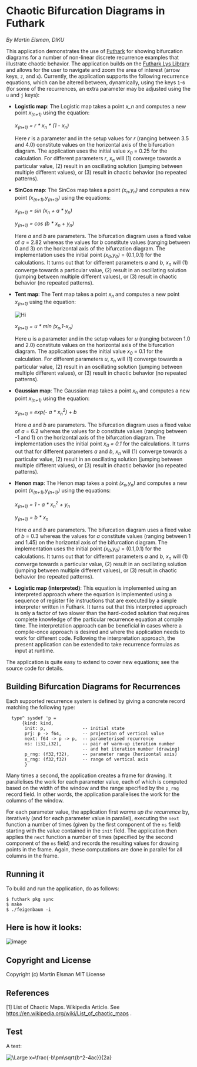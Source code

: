 # Chaotic Bifurcation Diagrams in Futhark

*By Martin Elsman, DIKU*

This application demonstrates the use of
[Futhark](http://futhark-lang.org) for showing bifurcation diagrams
for a number of non-linear discrete recurrence examples that
illustrate chaotic behavior. The application builds on the [Futhark
Lys Library](https://github.com/diku-dk/lys) and allows for the user
to navigate and zoom the area of interest (arrow keys, `z`, and
`x`). Currently, the application supports the following recurrence
equations, which can be altered between, dynamically, using the keys
`1`-`6` (for some of the recurrences, an extra parameter may be
adjusted using the `u` and `j` keys):

- **Logistic map**: The Logistic map takes a point *x_n* and computes
  a new point *x<sub>(n+1)</sub>* using the equation:

  _x<sub>(n+1)</sub> = r * x<sub>n</sub> * (1 - x<sub>n</sub>)_

  Here *r* is a parameter and in the setup values for *r* (ranging
  between 3.5 and 4.0) constitute values on the horizontal axis of the
  bifurcation diagram. The application uses the initial value _x<sub>0</sub>_ =
  0.25 for the calculation. For different parameters _r_, _x<sub>n</sub>_ will
  (1) converge towards a particular value, (2) result in an oscillating
  solution (jumping between multiple different values), or (3) result in
  chaotic behavior (no repeated patterns).


- **SinCos map**: The SinCos map takes a point
  *(x<sub>n</sub>,y<sub>n</sub>)* and computes a new point
  *(x<sub>(n+1)</sub>,y<sub>(n+1)</sub>)* using the equations:

  _x<sub>(n+1)</sub> = sin (x<sub>n</sub> + a * y<sub>n</sub>)_

  _y<sub>(n+1)</sub> = cos (b * x<sub>n</sub> + y<sub>n</sub>)_

  Here *a* and *b* are parameters. The bifurcation diagram uses a
  fixed value of *a* = 2.82 whereas the values for *b* constitute
  values (ranging between 0 and 3) on the horizontal axis of the
  bifurcation diagram.  The implementation uses the initial point
  _(x<sub>0</sub>,y<sub>0</sub>)_ = (0.1,0.1) for the calculations. It
  turns out that for different parameters *a* and *b*, *x<sub>n</sub>*
  will (1) converge towards a particular value, (2) result in an
  oscillating solution (jumping between multiple different values), or
  (3) result in chaotic behavior (no repeated patterns).

- **Tent map**: The Tent map takes a point *x<sub>n</sub>* and computes
  a new point *x<sub>(n+1)</sub>* using the equation:

  <img src="https://latex.codecogs.com/svg.latex?\Large&space;x_{(n+1)}=u\dot\mathrm{min}(x_n,1-x_n)" title="Hi" />

  _x<sub>(n+1)</sub> = u * min (x<sub>n</sub>,1-x<sub>n</sub>)_

  Here *u* is a parameter and in the setup values for *u* (ranging
  between 1.0 and 2.0) constitute values on the horizontal axis of the
  bifurcation diagram. The application uses the initial value
  *x<sub>0</sub>* = 0.1 for the calculation. For different parameters
  *u*, *x<sub>n</sub>* will (1) converge towards a particular value,
  (2) result in an oscillating solution (jumping between multiple
  different values), or (3) result in chaotic behavior (no repeated
  patterns).

- **Gaussian map**: The Gaussian map takes a point *x<sub>n</sub>* and computes
  a new point *x<sub>(n+1)</sub>* using the equation:

  _x<sub>(n+1)</sub> = exp(- a * x<sub>n</sub><sup>2</sup>) + b_

  Here *a* and *b* are parameters. The bifurcation diagram uses a
  fixed value of *a* = 6.2 whereas the values for *b* constitute
  values (ranging between -1 and 1) on the horizontal axis of the
  bifurcation diagram.  The implementation uses the initial point
  _x<sub>0</sub> = 0.1_ for the calculations. It turns out that for
  different parameters *a* and *b*, *x<sub>n</sub>* will (1) converge
  towards a particular value, (2) result in an oscillating solution
  (jumping between multiple different values), or (3) result in
  chaotic behavior (no repeated patterns).

- **Henon map**: The Henon map takes a point *(x<sub>n</sub>,y<sub>n</sub>)* and computes
  a new point *(x<sub>(n+1)</sub>,y<sub>(n+1)</sub>)* using the equations:

  _x<sub>(n+1)</sub> = 1 - a * x<sub>n</sub><sup>2</sup> + y<sub>n</sub>_

  _y<sub>(n+1)</sub> = b * x<sub>n</sub>_

  Here *a* and *b* are parameters. The bifurcation diagram uses a
  fixed value of *b* = 0.3 whereas the values for *a* constitute
  values (ranging between 1 and 1.45) on the horizontal axis of the
  bifurcation diagram.  The implementation uses the initial point
  *(x<sub>0</sub>,y<sub>0</sub>)* = (0.1,0.1) for the calculations. It
  turns out that for different parameters *a* and *b*, *x<sub>n</sub>*
  will (1) converge towards a particular value, (2) result in an
  oscillating solution (jumping between multiple different values), or
  (3) result in chaotic behavior (no repeated patterns).

- **Logistic map (interpreted)**: This equation is implemented using
  an interpreted approach where the equation is implemented using a
  sequence of register file instructions that are executed by a simple
  interpreter written in Futhark. It turns out that this interpreted
  approach is only a factor of two slower than the hard-coded solution
  that requires complete knowledge of the particular recurrence
  equation at compile time. The interpretation approach can be
  beneficial in cases where a compile-once approach is desired and
  where the application needs to work for different code. Following
  the interpretation approach, the present application can be extended
  to take recurrence formulas as input at runtime.

The application is quite easy to extend to cover new equations; see
the source code for details.

## Building Bifurcation Diagrams for Recurrences

Each supported recurrence system is defined by giving a concrete
record matching the following type:

````
  type^ sysdef 'p =
      {kind: kind,
       init: p,              -- initial state
       prj: p -> f64,        -- projection of vertical value
       next: f64 -> p -> p,  -- parameterised recurrence
       ns: (i32,i32),        -- pair of warm-up iteration number
                             -- and hot iteration number (drawing)
       p_rng: (f32,f32),     -- parameter range (horizontal axis)
       x_rng: (f32,f32)      -- range of vertical axis
       }
````

Many times a second, the application creates a frame for drawing. It
parallelises the work for each parameter value, each of which is
computed based on the width of the window and the range specified by
the `p_rng` record field. In other words, the application parallelises
the work for the columns of the window.

For each parameter value, the application first _warms up the
recurrence_ by, iteratively (and for each parameter value in
parallel), executing the `next` function a number of times (given by
the first component of the `ns` field) starting with the value
contained in the `init` field. The application then applies the `next`
function a number of times (specified by the second component of the
`ns` field) and records the resulting values for drawing points in the
frame. Again, these computations are done in parallel for all columns
in the frame.

## Running it

To build and run the application, do as follows:

````
$ futhark pkg sync
$ make
$ ./feigenbaum -i
````

## Here is how it looks:

![image](https://user-images.githubusercontent.com/1167803/73415056-03792f00-4311-11ea-949e-5a25756d2758.png)

## Copyright and License

Copyright (c) Martin Elsman
MIT License

## References

[1] List of Chaotic Maps. Wikipedia Article. See
https://en.wikipedia.org/wiki/List_of_chaotic_maps .

## Test

A test:

<img src="https://latex.codecogs.com/svg.latex?\Large&space;x=\frac{-b\pm\sqrt{b^2-4ac}}{2a}" title="\Large x=\frac{-b\pm\sqrt{b^2-4ac}}{2a}" />
